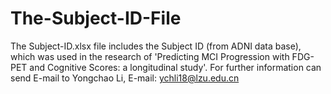 # The-Subject-ID-File
The Subject-ID.xlsx file includes the Subject ID (from ADNI data base), 
which was used in the research of 'Predicting MCI Progression with FDG-PET and Cognitive Scores: a longitudinal study'.
For further information can send E-mail to Yongchao Li, E-mail: ychli18@lzu.edu.cn
